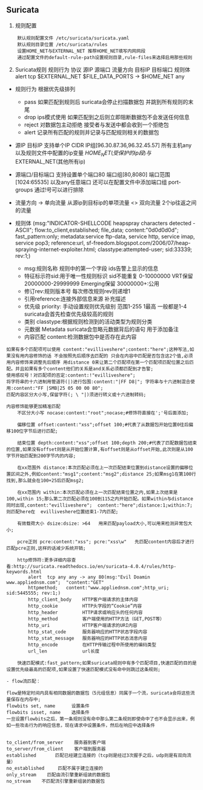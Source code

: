 ## Suricata

1. 规则配置
```
	默认规则配置文件 /etc/suricata/suricata.yaml
	默认规则目录位置 /etc/suricata/rules
	设置HOME_NET与EXTERNAL_NET 推荐HOME_NET填写内网网段
	通过配置文件的default-rule-path设置规则目录,rule-files来选择启用那些规则
```
2. Suricata规则
规则行为 协议 源IP 源端口 流量方向 目标IP 目标端口 规则体
alert  tcp $EXTERNAL_NET $FILE_DATA_PORTS -> $HOME_NET any

- 规则行为 根据优先级排列
	- pass 如果匹配到规则后 suricata会停止扫描数据包 并跳到所有规则的末尾
	- drop ips模式使用 如果匹配到之后则立即阻断数据包不会发送任何信息
	- reject 对数据包主动拒绝 接受者与发送中都会收到一个拒绝包
	- alert 记录所有匹配的规则并记录与匹配规则相关的数据包
- 源IP 目标IP
	支持单个IP CIDR IP组[96.30.87.36,96.32.45.57] 所有主机any 以及规则文件中配置的ip变量 $HOME_NET(受保护的ip段)与$EXTERNAL_NET(其他所有ip)
- 源端口/目标端口
	支持设置单个端口80 端口组[80,8080] 端口范围[1024:65535] 以及any任意端口 还可以在配置文件中添加端口组 port-groups 通过!号可以进行排除
- 流量方向
	-> 单向流量 从源ip到目标ip的单项流量
	<> 双向流量 2个ip往返之间的流量
- 规则体
	(msg:"INDICATOR-SHELLCODE heapspray characters detected - ASCII"; flow:to_client,established; file_data; content:"0d0d0d0d";  fast_pattern:only; metadata:service ftp-data, service http, service imap, service pop3; reference:url, sf-freedom.blogspot.com/2006/07/heap-spraying-internet-exploiter.html;  classtype:attempted-user; sid:33339; rev:1;)

	- msg:规则名称 规则中的第一个字段 ids告警上显示的信息
	- 特征标示符sid:用于唯一性规则标识 sid不能重复 0-10000000 VRT保留 20000000-29999999 Emerging保留 30000000+:公用
	- 修订rev:规则版本号 每次修改规则rev则递增1
	- 引用reference:连接外部信息来源 补充描述
	- 优先级 priority: 手动设置规则优先级别 范围1-255 1最高 一般都是1-4 suricata会首先检查优先级较高的规则
	- 类别 classtype:根据规则检测到的活动类型为规则分类  
	- 元数据 Metadata suricata会忽略元数据背后的语句 用于添加备注
	- 内容匹配 content:检测数据包中是否存在此内容
```
如果有多个匹配项可以使用 content:"evilliveshere";content:"here";这种写法,如果没有用内容修饰的话 不会按照先后顺序去匹配的 只会在内容中匹配是否包含这2个值,必须用内容修饰来调整先后顺序 用distance 0来让第二个匹配项在第一个匹配项匹配位置之后匹配。并且如果有多个content他们的关系是and关系必须都匹配到才告警;
使用感叹号！对匹配项的否定:content:!"evilliveshere";
将字符串的十六进制用管道符(|)进行包围:content:"|FF D8|"; 字符串与十六进制混合使用:content:"FF |SMB|25 05 00 00 80";  
匹配内容区分大小写,保留字符(; \ "|)须进行转义或十六进制转码;

内容修饰能够更加精准匹配
	不区分大小写 nocase:content:"root";nocase;#修饰符直接在';'号后面添加;
	
	偏移位置 offset:content:"xss";offset 100;#代表了从数据包开始位置0往后偏移100位字节后进行匹配;
	
	结束位置 depth:content:"xss";offset 100;depth 200;#代表了匹配数据包结束的位置,如果没有offset则是从开始位置计算,有offset则是从offset开始,此次则是从100字节开始匹配到200字节内的内容;
	
	在xx范围外 distance:本次匹配必须在上一次匹配结束位置到distance设置的偏移位置区间之外,例如content:"msg1";content:"msg2";distance 25;如果msg1在第100行找到,那么就会在100+25后匹配msg2; 
	
	在xx范围内 within:本次匹配必须在上一次匹配结束位置之内,如果上次结束是100,within 15;那么第二次匹配必须在100到115之内开始匹配。如果within与distance同时出现,content:"evilliveshere";  content:"here";distance:1;within:7; 则匹配here在  evilliveshere位置结束1-7内匹配;
	
	有效载荷大小 dsize:dsize: >64   用来匹配payload大小,可以用来检测异常包大小;

	pcre正则 pcre:content:"xss"; pcre:"xss\w"   先匹配content内容后才进行匹配pcre正则,这样的话减少系统开销;

	http修饰符:更多详细内容查看:http://suricata.readthedocs.io/en/suricata-4.0.4/rules/http-keywords.html
		alert  tcp any any -> any 80(msg:"Evil Doamin www.appliednsm.com";  "content:"GET"
		httpmethod;   content:"www.appliednsm.com";http_uri; sid:5445555; rev:1;)
		http_client_body    HTTP客户端请求的主体内容
    	http_cookie         HTTP头字段的“Cookie”内容
    	http_header         HTTP请求或响应头的任何内容
    	http_method         客户端使用的HTTP方法（GET,POST等）
    	http_uri            HTTP客户端请求的URI内容
    	http_stat_code      服务器响应的HTTP状态字段内容
    	http_stat_message   服务器响应的HTTP状态消息内容
    	http_encode         在HTTP传输过程中所使用的编码类型
		url_len             url长度

	快速匹配模式:fast_pattern;如果suricata规则中有多个匹配项目,快速匹配的目的是设置优先级最高的匹配项,如果设置了快速匹配模式没有命中则跳过这条规则;
```
	- flow流匹配：
```
flow是特定时间内具有相同数据的数据包（5元组信息）同属于一个流，suricata会将这些流量保存在内存中;
flowbits set, name      设置条件
flowbits isset, name    选择条件
一旦设置flowbits之后，第一条规则没有命中那么第二条规则即使命中了也不会显示出来，例如一些攻击行为的响应信息，现在请求中设置条件，然后在响应中选择条件


to_client/from_server    服务器到客户端
to_server/from_client    客户端到服务器
established       匹配已经建立连接的（tcp则是经过3次握手之后，udp则是有双向流量）
no_established     匹配不属于建立连接的
only_stream    匹配由流引擎重新组装的数据包
no_stream    不匹配流引擎重新组装的数据包
```

